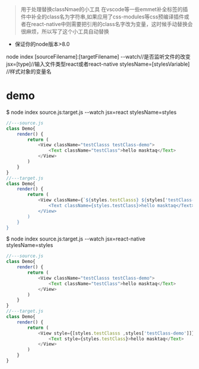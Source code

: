 >用于处理替换classNmae的小工具
在vscode等一些emmet补全标签的插件中补全的class名为字符串,如果应用了css-modules等css预编译插件或者在react-native中则需要把引用的class名字改为变量，这时候手动替换会很麻烦，所以写了这个小工具自动替换

* 保证你的node版本>8.0

node index [sourceFilename]:[targetFilename] --watch//是否监听文件的改变 jsx=[type]//输入文件类型react或者react-native stylesName=[stylesVariable] //样式对象的变量名

# demo
$ node index source.js:target.js --watch jsx=react stylesName=styles

```javascript
//---source.js
class Demo{
    render() {
        return (
            <View className="testClasss testClass-demo">
                <Text className="testClass">hello masktaq</Text>
            </View>
        )
    }
}
//---target.js
class Demo{
    render() {
        return (
            <View className={`${styles.testClasss} ${styles['testClass-demo}']`}>
                <Text className={styles.testClass}>hello masktaq</Text>
            </View>
        )
    }
}
```

$ node index source.js:target.js --watch jsx=react-native stylesName=styles

```javascript
//---source.js
class Demo{
    render() {
        return (
            <View className="testClasss testClass-demo">
                <Text className="testClass">hello masktaq</Text>
            </View>
        )
    }
}
//---target.js
class Demo{
    render() {
        return (
            <View style={[styles.testClasss ,styles['testClass-demo']]}>
                <Text style={styles.testClass}>hello masktaq</Text>
            </View>
        )
    }
}
```
